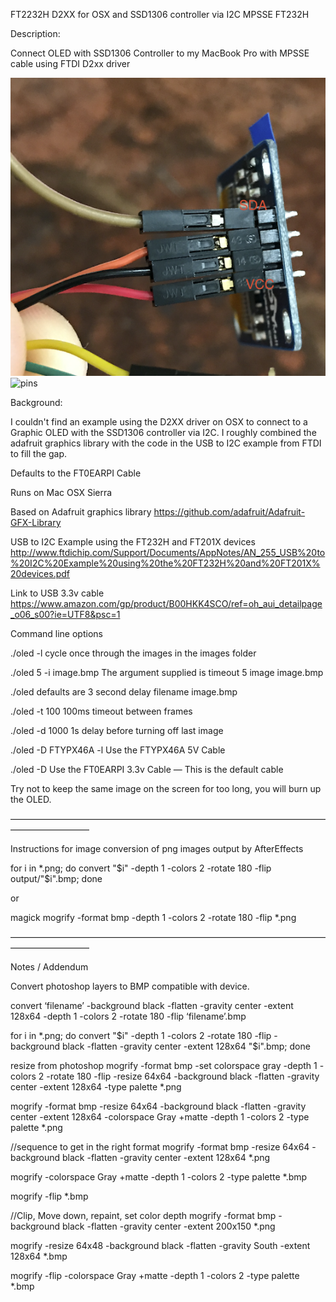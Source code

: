 FT2232H D2XX for OSX and SSD1306 controller via I2C
MPSSE FT232H 

Description:

Connect OLED with SSD1306 Controller to my MacBook Pro with MPSSE cable using FTDI D2xx driver

![pins](https://raw.githubusercontent.com/chadwyck-w/FT232H-MPSSE-I2C-SSD1306-OLED/master/colored%20wires%20to%20pin%20orientation.png)
![pins](https://raw.githubusercontent.com/chadwyck-w/FT232H-MPSSE-I2C-SSD1306-OLED/master/IMG_4272.png)

Background:

I couldn't find an example using the D2XX driver on OSX to connect to a Graphic OLED with the SSD1306 controller via I2C.  I roughly combined the adafruit graphics library with the code in the USB to I2C example from FTDI to fill the gap.

Defaults to the FT0EARPI Cable

Runs on Mac OSX Sierra

Based on 
Adafruit graphics library
https://github.com/adafruit/Adafruit-GFX-Library

USB to I2C Example using the FT232H and FT201X devices
http://www.ftdichip.com/Support/Documents/AppNotes/AN_255_USB%20to%20I2C%20Example%20using%20the%20FT232H%20and%20FT201X%20devices.pdf

Link to USB 3.3v cable
https://www.amazon.com/gp/product/B00HKK4SCO/ref=oh_aui_detailpage_o06_s00?ie=UTF8&psc=1



Command line options

./oled -l
cycle once through the images in the images folder

./oled 5 -i image.bmp
The argument supplied is timeout 5 image image.bmp

./oled
defaults are 3 second delay filename image.bmp

./oled -t 100
100ms timeout between frames

./oled -d 1000
1s delay before turning off last image 

./oled -D FTYPX46A -l
Use the FTYPX46A 5V Cable

./oled -D 
Use the FT0EARPI 3.3v Cable — This is the default cable

Try not to keep the same image on the screen for too long, you will burn up the OLED.



—————————————————————————————————————————————

Instructions for image conversion of png images output by AfterEffects 

for i in *.png; do convert "$i" -depth 1 -colors 2 -rotate 180 -flip output/"$i".bmp; done

or

magick mogrify -format bmp -depth 1 -colors 2 -rotate 180 -flip *.png


—————————————————————————————————————————————

Notes / Addendum

Convert photoshop layers to BMP compatible with device.

convert ‘filename’ -background black -flatten -gravity center -extent 128x64 -depth 1 -colors 2 -rotate 180 -flip ‘filename’.bmp

for i in *.png; do convert "$i" -depth 1 -colors 2 -rotate 180 -flip  -background black -flatten -gravity center -extent 128x64 "$i".bmp; done

resize from photoshop
mogrify -format bmp -set colorspace gray -depth 1 -colors 2 -rotate 180 -flip -resize 64x64 -background black -flatten -gravity center -extent 128x64 -type palette *.png




mogrify  -format bmp -resize 64x64 -background black -flatten -gravity center -extent 128x64 -colorspace Gray +matte -depth 1 -colors 2 -type palette *.png


//sequence to get in the right format
mogrify  -format bmp -resize 64x64 -background black -flatten -gravity center -extent 128x64 *.png

mogrify -colorspace Gray +matte -depth 1 -colors 2 -type palette *.bmp

mogrify -flip *.bmp

//Clip, Move down, repaint, set color depth
mogrify -format bmp -background black -flatten -gravity center -extent 200x150 *.png

mogrify -resize 64x48 -background black -flatten -gravity South -extent 128x64 *.bmp  

mogrify -flip -colorspace Gray +matte -depth 1 -colors 2 -type palette *.bmp

